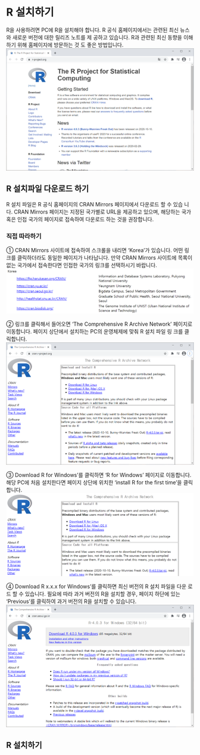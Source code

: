 # R 설치하기
R을 사용하려면 PC에 R을 설치해야 합니다. R 공식 홈페이지에서는 관련된 최신 뉴스와 새로운 버전에 대한 릴리즈 노트를 제 공하고 있습니다. R과 관련된 최신 동향을 이해하기 위해 홈페이지에 방문하는 것 도 좋은 방법입니다.  
![R 공식 홈페이지](https://github.com/bjpublic/R_data/blob/main/%EC%9D%B4%EB%AF%B8%EC%A7%80/%5B%EA%B7%B8%EB%A6%BC%201-1%5D%20R%20%EA%B3%B5%EC%8B%9D%20%ED%99%88%ED%8E%98%EC%9D%B4%EC%A7%80.PNG)

## R 설치파일 다운로드 하기
R 설치 파일은 R 공식 홈페이지의 CRAN Mirrors 페이지에서 다운로드 할 수 있습 니다. CRAN Mirrors 페이지는 지정된 국가별로 URL을 제공하고 있으며, 해당하는 국가 혹은 인접 국가의 페이지로 접속하여 다운로드 하는 것을 권장합니다.

### 직접 따라하기
① CRAN Mirrors 사이트에 접속하여 스크롤을 내리면 ‘Korea’가 있습니다. 어떤 링 크를 클릭하더라도 동일한 페이지가 나타납니다. 만약 CRAN Mirrors 사이트에 목록이 없는 국가에서 접속한다면 인접한 국가의 링크를 선택하시기 바랍니다.  
![한국 이용자를 위한 CRAN Mirrors 페이지 링크 목록](https://github.com/bjpublic/R_data/blob/main/%EC%9D%B4%EB%AF%B8%EC%A7%80/%5B%EA%B7%B8%EB%A6%BC%201-2%5D%20%ED%95%9C%EA%B5%AD%20%EC%9D%B4%EC%9A%A9%EC%9E%90%EB%A5%BC%20%EC%9C%84%ED%95%9C%20CRAN%20Mirrors%20%ED%8E%98%EC%9D%B4%EC%A7%80%20%EB%A7%81%ED%81%AC%20%EB%AA%A9%EB%A1%9D.PNG)
  
② 링크를 클릭해서 들어오면 ‘The Comprehensive R Archive Network’ 페이지로 이동합니다. 페이지 상단에서 설치하는 PC의 운영체제에 맞춰 R 설치 파일 링 크를 클릭합니다.  
!['The Comprehensive R Archive Network' 페이지](https://github.com/bjpublic/R_data/blob/main/%EC%9D%B4%EB%AF%B8%EC%A7%80/%5B%EA%B7%B8%EB%A6%BC%201-3%5D%20'The%20Comprehensive%20R%20Archive%20Network'%20%ED%8E%98%EC%9D%B4%EC%A7%80.PNG)
  
③ Download R for Windows’를 클릭하면 ‘R for Windows’ 페이지로 이동합니다. 해당 PC에 처음 설치한다면 페이지 상단에 위치한 ‘install R for the first time’을 클릭합니다.  
!['R for Windows' 페이지](https://github.com/bjpublic/R_data/blob/main/%EC%9D%B4%EB%AF%B8%EC%A7%80/%5B%EA%B7%B8%EB%A6%BC%201-4%5D%20'R%20for%20Windows'%20%ED%8E%98%EC%9D%B4%EC%A7%80.PNG)
  
④ Download R x.x.x for Windows’를 클릭하면 최신 버전의 R 설치 파일을 다운 로드 할 수 있습니다. 필요에 따라 과거 버전의 R을 설치할 경우, 페이지 하단에 있는 ‘Previous’를 클릭하여 과거 버전의 R을 설치할 수 있습니다.  
!['R-x.x.x for Windows(3264 bit)' 페이지](https://github.com/bjpublic/R_data/blob/main/%EC%9D%B4%EB%AF%B8%EC%A7%80/%5B%EA%B7%B8%EB%A6%BC%201-5%5D%20'R-x.x.x%20for%20Windows(3264%20bit)'%20%ED%8E%98%EC%9D%B4%EC%A7%80.PNG)
  
## R 설치하기
